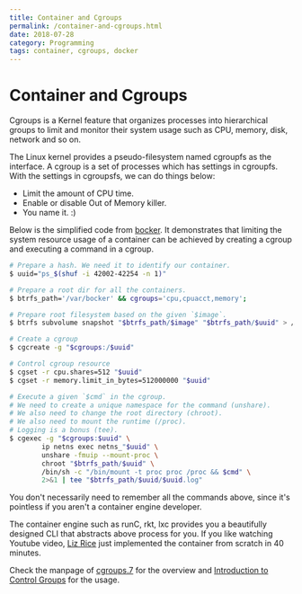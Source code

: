 ```yaml
---
title: Container and Cgroups
permalink: /container-and-cgroups.html
date: 2018-07-28
category: Programming
tags: container, cgroups, docker
---
```


# Container and Cgroups

Cgroups is a Kernel feature that organizes processes into hierarchical groups to limit and monitor their system usage such as CPU, memory, disk, network and so on.

The Linux kernel provides a pseudo-filesystem named cgroupfs as the interface. A cgroup is a set of processes which has settings in cgroupfs. With the settings in cgroupsfs, we can do things below:

* Limit the amount of CPU time.
* Enable or disable Out of Memory killer.
* You name it. :)

Below is the simplified code from [bocker](https://github.com/p8952/bocker/blob/master/bocker). It demonstrates that limiting the system resource usage of a container can be achieved by creating a cgroup and executing a command in a cgroup.

```bash
# Prepare a hash. We need it to identify our container.
$ uuid="ps_$(shuf -i 42002-42254 -n 1)"

# Prepare a root dir for all the containers.
$ btrfs_path='/var/bocker' && cgroups='cpu,cpuacct,memory';

# Prepare root filesystem based on the given `$image`.
$ btrfs subvolume snapshot "$btrfs_path/$image" "$btrfs_path/$uuid" > /dev/null

# Create a cgroup
$ cgcreate -g "$cgroups:/$uuid"

# Control cgroup resource
$ cgset -r cpu.shares=512 "$uuid"
$ cgset -r memory.limit_in_bytes=512000000 "$uuid"

# Execute a given `$cmd` in the cgroup.
# We need to create a unique namespace for the command (unshare).
# We also need to change the root directory (chroot).
# We also need to mount the runtime (/proc).
# Logging is a bonus (tee).
$ cgexec -g "$cgroups:$uuid" \
        ip netns exec netns_"$uuid" \
        unshare -fmuip --mount-proc \
        chroot "$btrfs_path/$uuid" \
        /bin/sh -c "/bin/mount -t proc proc /proc && $cmd" \
        2>&1 | tee "$btrfs_path/$uuid/$uuid.log"
```

You don't necessarily need to remember all the commands above, since it's pointless if you aren't a container engine developer.

The container engine such as runC, rkt, lxc provides you a beautifully designed CLI that abstracts above process for you. If you like watching Youtube video, [Liz Rice](https://www.youtube.com/watch?v=8fi7uSYlOdc) just implemented the container from scratch in 40 minutes.

Check the manpage of [cgroups.7](https://man7.org/linux/man-pages/man7/cgroups.7.html) for the overview and [Introduction to Control Groups](https://access.redhat.com/documentation/en-us/red_hat_enterprise_linux/6/html/resource_management_guide/ch01) for the usage.
